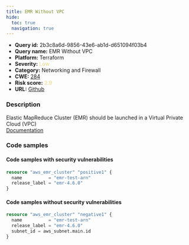 ```yaml
---
title: EMR Without VPC
hide:
  toc: true
  navigation: true
---
```


<style>
  .highlight .hll {
    background-color: #ff171742;
  }
  .md-content {
    max-width: 1100px;
    margin: 0 auto;
  }
</style>

-   **Query id:** 2b3c8a6d-9856-43e6-ab1d-d651094f03b4
-   **Query name:** EMR Without VPC
-   **Platform:** Terraform
-   **Severity:** <span style="color:#edd57e">Low</span>
-   **Category:** Networking and Firewall
-   **CWE:** <a href="https://cwe.mitre.org/data/definitions/284.html" onclick="newWindowOpenerSafe(event, 'https://cwe.mitre.org/data/definitions/284.html')">284</a>
-   **Risk score:** <span style="color:#edd57e">2.9</span>
-   **URL:** [Github](https://github.com/Checkmarx/kics/tree/master/assets/queries/terraform/aws/emr_without_vpc)

### Description
Elastic MapReduce Cluster (EMR) should be launched in a Virtual Private Cloud (VPC)<br>
[Documentation](https://registry.terraform.io/providers/hashicorp/aws/latest/docs/resources/emr_cluster#subnet_id)

### Code samples
#### Code samples with security vulnerabilities
```tf title="Positive test num. 1 - tf file" hl_lines="1"
resource "aws_emr_cluster" "positive1" {
  name          = "emr-test-arn"
  release_label = "emr-4.6.0"
}

```


#### Code samples without security vulnerabilities
```tf title="Negative test num. 1 - tf file"
resource "aws_emr_cluster" "negative1" {
  name          = "emr-test-arn"
  release_label = "emr-4.6.0"
  subnet_id = aws_subnet.main.id
}

```

